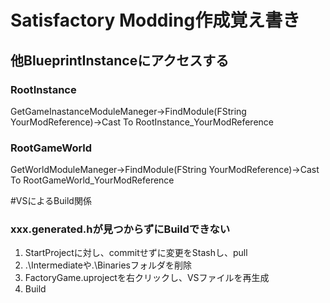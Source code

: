 # Satisfactory Modding作成覚え書き
## 他BlueprintInstanceにアクセスする
### RootInstance
GetGameInastanceModuleManeger->FindModule(FString YourModReference)->Cast To RootInstance_YourModReference

### RootGameWorld
GetWorldModuleManeger->FindModule(FString YourModReference)->Cast To RootGameWorld_YourModReference

#VSによるBuild関係
### xxx.generated.hが見つからずにBuildできない
1. StartProjectに対し、commitせずに変更をStashし、pull
2. .\Intermediateや.\Binariesフォルダを削除
4. FactoryGame.uprojectを右クリックし、VSファイルを再生成
5. Build
